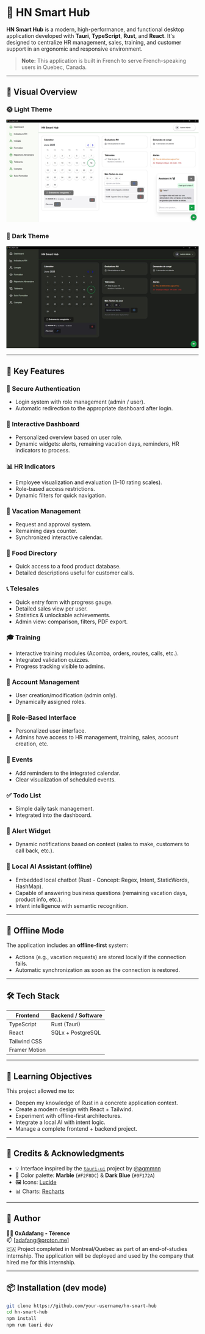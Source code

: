 # 🧠 HN Smart Hub

**HN Smart Hub** is a modern, high-performance, and functional desktop application developed with **Tauri**, **TypeScript**, **Rust**, and **React**. It's designed to centralize HR management, sales, training, and customer support in an ergonomic and responsive environment.

> **Note:** This application is built in French to serve French-speaking users in Quebec, Canada.

---

## 🎨 Visual Overview

### 🌞 Light Theme
![Dashboard Light](./images/1.jpg)

### 🌙 Dark Theme
![Dashboard Dark](./images/2.jpg)

---

## 🚀 Key Features

### 🔐 Secure Authentication
- Login system with role management (admin / user).
- Automatic redirection to the appropriate dashboard after login.

### 🧭 Interactive Dashboard
- Personalized overview based on user role.
- Dynamic widgets: alerts, remaining vacation days, reminders, HR indicators to process.

### 📊 HR Indicators
- Employee visualization and evaluation (1–10 rating scales).
- Role-based access restrictions.
- Dynamic filters for quick navigation.

### 🌴 Vacation Management
- Request and approval system.
- Remaining days counter.
- Synchronized interactive calendar.

### 🥦 Food Directory
- Quick access to a food product database.
- Detailed descriptions useful for customer calls.

### 📞 Telesales
- Quick entry form with progress gauge.
- Detailed sales view per user.
- Statistics & unlockable achievements.
- Admin view: comparison, filters, PDF export.

### 🎓 Training
- Interactive training modules (Acomba, orders, routes, calls, etc.).
- Integrated validation quizzes.
- Progress tracking visible to admins.

### 👤 Account Management
- User creation/modification (admin only).
- Dynamically assigned roles.

### 👥 Role-Based Interface
- Personalized user interface.
- Admins have access to HR management, training, sales, account creation, etc.

### 📆 Events
- Add reminders to the integrated calendar.
- Clear visualization of scheduled events.

### ✅ Todo List
- Simple daily task management.
- Integrated into the dashboard.

### 🚨 Alert Widget
- Dynamic notifications based on context (sales to make, customers to call back, etc.).

### 🤖 Local AI Assistant (offline)
- Embedded local chatbot (Rust - Concept: Regex, Intent, StaticWords, HashMap).
- Capable of answering business questions (remaining vacation days, product info, etc.).
- Intent intelligence with semantic recognition.

---

## 🔌 Offline Mode

The application includes an **offline-first** system:
- Actions (e.g., vacation requests) are stored locally if the connection fails.
- Automatic synchronization as soon as the connection is restored.

---

## 🛠️ Tech Stack

| Frontend          | Backend / Software  |
|-------------------|---------------------|
| TypeScript        | Rust (Tauri)        |
| React             | SQLx + PostgreSQL   |
| Tailwind CSS      |                     |
| Framer Motion     |                     |

---

## 🧠 Learning Objectives

This project allowed me to:

- Deepen my knowledge of Rust in a concrete application context.
- Create a modern design with React + Tailwind.
- Experiment with offline-first architectures.
- Integrate a local AI with intent logic.
- Manage a complete frontend + backend project.

---

## 📸 Credits & Acknowledgments

- 💡 Interface inspired by the [`tauri-ui`](https://github.com/agmmnn) project by [@agmmnn](https://github.com/agmmnn)
- 🎨 Color palette: **Marble** (`#F2F8DC`) & **Dark Blue** (`#0F172A`)
- 🖼 Icons: [Lucide](https://lucide.dev/)
- 📊 Charts: [Recharts](https://recharts.org/)

---

## 💼 Author

👨‍💻 **0xAdafang - Térence**  
📫 [adafang@proton.me]  
🇨🇦 Project completed in Montreal/Quebec as part of an end-of-studies internship. The application will be deployed and used by the company that hired me for this internship.

---

## 📦 Installation (dev mode)

```bash
git clone https://github.com/your-username/hn-smart-hub
cd hn-smart-hub
npm install
npm run tauri dev
```

